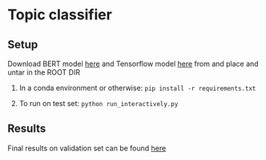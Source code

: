 # Topic classifier
  
## Setup 

Download BERT model [here](https://drive.google.com/open?id=1VECMmwPAXyEbwOPg8weAm9nCQkmKuJcN) and Tensorflow model [here](https://drive.google.com/open?id=1Toq0muNqJcTHYPF-z0yrYYb1TFKqx6ee) from  and place and untar in the ROOT DIR

1) In a conda environment or otherwise: `pip install -r requirements.txt`

2) To run on test set: `python run_interactively.py` 

## Results 
Final results on validation set can be found [here](http://bit.ly/kaggle_survey_classifier)
